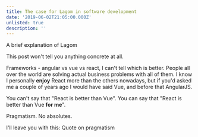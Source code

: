 ```yaml
---
title: The case for Lagom in software development
date: '2019-06-02T21:05:00.000Z'
unlisted: true
description: ''
---
```


A brief explanation of Lagom

This post won't tell you anything concrete at all.

Frameworks - angular vs vue vs react, I can't tell which is better. People all over the world are solving actual business problems with all of them. I know I personally **enjoy** React more than the others nowadays, but if you'd asked me a couple of years ago I would have said Vue, and before that AngularJS.

You can't say that "React is better than Vue". You can say that "React is better than Vue **for me**".

Pragmatism.
No absolutes.

I'll leave you with this:
Quote on pragmatism
